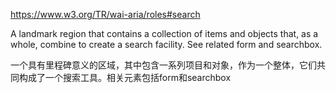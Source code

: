 <https://www.w3.org/TR/wai-aria/roles#search>

A landmark region that contains a collection of items and objects that, as a whole, combine to create a search facility.  See related form and searchbox.

一个具有里程碑意义的区域，其中包含一系列项目和对象，作为一个整体，它们共同构成了一个搜索工具。相关元素包括form和searchbox
